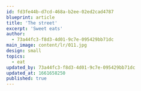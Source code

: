 ```yaml
---
id: fd3fe44b-d7cd-468a-b2ee-02ed2cad4787
blueprint: article
title: 'The street'
excerpt: 'Sweet eats'
author:
  - 73a44fc3-f8d3-4d01-9c7e-095429bb71dc
main_image: content/lr/011.jpg
design: small
topics:
  - eat
updated_by: 73a44fc3-f8d3-4d01-9c7e-095429bb71dc
updated_at: 1661658250
published: true
---
```

